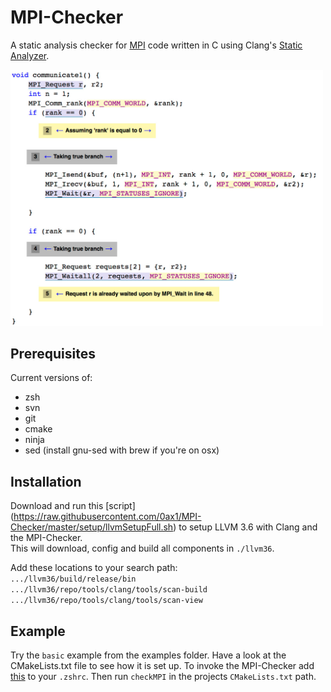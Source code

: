 # MPI-Checker
A static analysis checker for [MPI](https://en.wikipedia.org/wiki/Message_Passing_Interface) code
written in C using Clang's [Static Analyzer](http://clang-analyzer.llvm.org/).

<img src="https://github.com/0ax1/MPI-Checker/blob/master/screenshots/double_wait.jpg" width="500">

## Prerequisites
Current versions of:
- zsh
- svn
- git
- cmake
- ninja
- sed (install gnu-sed with brew if you're on osx)

## Installation
Download and run this [script] (https://raw.githubusercontent.com/0ax1/MPI-Checker/master/setup/llvmSetupFull.sh) to setup LLVM 3.6 with Clang and the MPI-Checker.<br>
This will download, config and build all components in `./llvm36`.

Add these locations to your search path:<br>
`.../llvm36/build/release/bin`<br>
`.../llvm36/repo/tools/clang/tools/scan-build`<br>
`.../llvm36/repo/tools/clang/tools/scan-view`<br>

## Example
Try the `basic` example from the examples folder. Have a look at the CMakeLists.txt file to see how it is set up.
To invoke the MPI-Checker add [this](https://github.com/0ax1/MPI-Checker/blob/master/setup/analyse.sh) to your `.zshrc`. Then run `checkMPI` in the projects `CMakeLists.txt` path.
